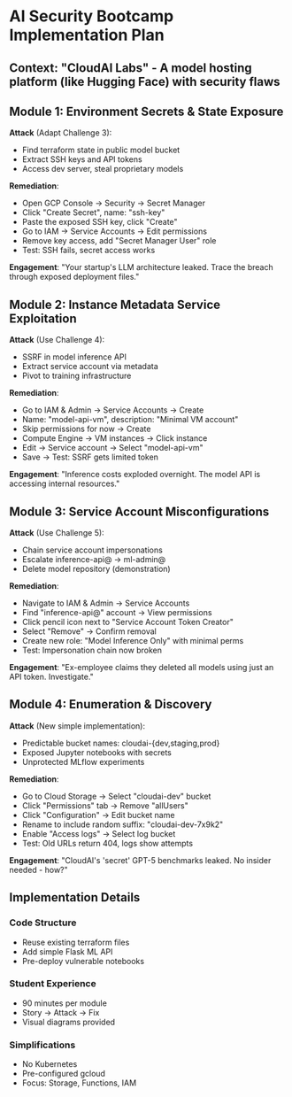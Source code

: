 # AI Security Bootcamp Implementation Plan

## Context: "CloudAI Labs" - A model hosting platform (like Hugging Face) with security flaws

## Module 1: Environment Secrets & State Exposure
**Attack** (Adapt Challenge 3):
- Find terraform state in public model bucket
- Extract SSH keys and API tokens
- Access dev server, steal proprietary models

**Remediation**:
- Open GCP Console → Security → Secret Manager
- Click "Create Secret", name: "ssh-key"
- Paste the exposed SSH key, click "Create"
- Go to IAM → Service Accounts → Edit permissions
- Remove key access, add "Secret Manager User" role
- Test: SSH fails, secret access works

**Engagement**: "Your startup's LLM architecture leaked. Trace the breach through exposed deployment files."

## Module 2: Instance Metadata Service Exploitation  
**Attack** (Use Challenge 4):
- SSRF in model inference API
- Extract service account via metadata
- Pivot to training infrastructure

**Remediation**:
- Go to IAM & Admin → Service Accounts → Create
- Name: "model-api-vm", description: "Minimal VM account"
- Skip permissions for now → Create
- Compute Engine → VM instances → Click instance
- Edit → Service account → Select "model-api-vm"
- Save → Test: SSRF gets limited token

**Engagement**: "Inference costs exploded overnight. The model API is accessing internal resources."

## Module 3: Service Account Misconfigurations
**Attack** (Use Challenge 5):
- Chain service account impersonations
- Escalate inference-api@ → ml-admin@
- Delete model repository (demonstration)

**Remediation**:
- Navigate to IAM & Admin → Service Accounts
- Find "inference-api@" account → View permissions
- Click pencil icon next to "Service Account Token Creator"
- Select "Remove" → Confirm removal
- Create new role: "Model Inference Only" with minimal perms
- Test: Impersonation chain now broken

**Engagement**: "Ex-employee claims they deleted all models using just an API token. Investigate."

## Module 4: Enumeration & Discovery
**Attack** (New simple implementation):
- Predictable bucket names: cloudai-{dev,staging,prod}
- Exposed Jupyter notebooks with secrets
- Unprotected MLflow experiments

**Remediation**:
- Go to Cloud Storage → Select "cloudai-dev" bucket
- Click "Permissions" tab → Remove "allUsers"
- Click "Configuration" → Edit bucket name
- Rename to include random suffix: "cloudai-dev-7x9k2"
- Enable "Access logs" → Select log bucket
- Test: Old URLs return 404, logs show attempts

**Engagement**: "CloudAI's 'secret' GPT-5 benchmarks leaked. No insider needed - how?"

## Implementation Details

### Code Structure
- Reuse existing terraform files
- Add simple Flask ML API
- Pre-deploy vulnerable notebooks

### Student Experience  
- 90 minutes per module
- Story → Attack → Fix
- Visual diagrams provided

### Simplifications
- No Kubernetes
- Pre-configured gcloud
- Focus: Storage, Functions, IAM